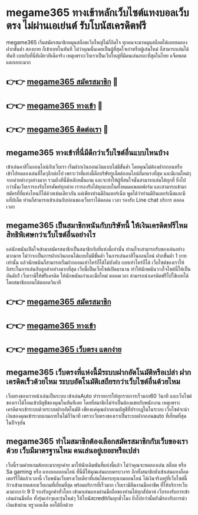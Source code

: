 # megame365 ทางเข้าหลักเว็บไซต์แทงบอลเว็บตรง ไม่ผ่านเอเย่นต์ รับโบนัสเครดิตฟรี

megame365 เริ่มสมัครสมาชิกหมุนสล็อตเว็บใหญ่ไม่กี่อึดใจ ทุกคนจะมาหมุนสล็อตได้เลยทดลองฝากขั้นต่ำ สองบาท ก็เข้าเบทในทันที ไม่ว่าคุณนั้นเคยเป็นผู้ที่สุดใจเก่าหรือผู้เล่นใหม่ ก็สามารถเล่นได้ทันที เบทกับที่นี่ทีเดียวทีเด็ดจริง เหตุเพราะเว็บเราเป็นเว็บใหญ่ที่มีคนเล่นเยอะที่สุดในไทย แจ็คพอตแตกเยอะมาก

## 👉👉 [megame365 สมัครสมาชิก](https://bit.ly/3Ckzg5n) 🎰
## 👉👉 [megame365 ทางเข้า](https://bit.ly/3Ckzg5n) 🎰
## 👉👉 [megame365 ติดต่อเรา](https://bit.ly/3Ckzg5n) 🎰

## megame365 ทางเข้าที่นี่มีดีกว่าเว็บไซต์อื่นแบบไหนบ้าง
เข้าเล่นคาสิโนออนไลน์กับเว็บเรา เริ่มฝากเงินถอนเงินแบบไม่มีขั้นต่ำ โดยคุณไม่ต้องฝากถอนหรือเข้าไปทดลองเล่นที่ใดๆอีกต่อไป เพราะว่าที่แห่งนี้คือบริษัทรูเล็ตต์ออนไลน์ที่มาแรงที่สุด และมีเกมใหม่ๆจากค่ายต่างๆอย่างมาก รวมถึงทีนี่มีหลักหมื่นเกม และจะทำให้ผู้ที่สนใจนั้นสามารถเล่นได้ทุกที่ ยิ่งไปกว่านั้นเว็บเรารองรับโทรศัพท์ทุกค่าย เรารองรับได้ทุกแบบในทั้งหมดแพลตฟอร์ม และสามารถเข้ามาสมัครที่ที่แห่งไหนก็ได้ด้วยเช่นเดียวกัน แค่เพียงท่านมีอินเตอร์เน็ต พูดได้ว่าท่านมีอินเตอร์เน็ตและมีแท็ปเล็ต ท่านก็สามารถเข้าเล่นกับบ่อนของเว็บเราได้ตลอด เวลา รองรับ Line chat บริการ ตลอดเวลา

## megame365 เป็นสมาชิกพนันกับบริษัทนี้ ให้เงินเครดิตฟรีไหม สิทธิพิเศษกว่าเว็บไซต์อื่นอย่างไร
แค่นักพนันเปิดใจเข้ามาสมัครสมาชิกเป็นสมาชิกกับที่แห่งนี้เท่านั้น ท่านก็จะสามารถรับของเล่นอย่างมากมาย ไม่ว่าจะเป็นการฝากเงินถอนได้แบบไม่มีขั้นต่ำ ในการเล่นคาสิโนออนไลน์ ฝากขั้นต่ำ 1 บาทเท่านั้น แล้วนักพนันก็สามารถเริ่มฝากถอนเท่าไหร่ก็ได้ไม่บังคับ เบทเท่าไหร่ก็ได้ เว็บไซต์ของเราให้อิสระในการเล่นกับลูกค้าอย่างมากที่สุด เว็บนี้เป็นเว็บไซต์เปิดมานาน ทำให้นักพนันวางใจไซต์นี่ให้เป็นอันดับ1 เว็บเรามีให้ฟรีเครดิต ให้นักพนันเก่าและมือใหม่ ตลอดเวลา สามารถนำเครดิตฟรีไปใช้เบทได้ โดยสมาชิกถอนได้ตลอดวินาที

## 👉👉 [megame365 สมัครสมาชิก](https://bit.ly/3Ckzg5n)
## 👉👉 [megame365 ทางเข้า](https://bit.ly/3Ckzg5n)
## 👉👉 [megame365 เว็บตรง แตกง่าย](https://bit.ly/3Ckzg5n)

## megame365 เว็บตรงที่แห่งนี้มีระบบฝากอัตโนมัติหรือเปล่า ฝากเครดิตเร็วด้วยไหม ระบบอัตโนมัติเสถียรกว่าเว็บไซต์อื่นด้วยไหม
เว็บตรงของเราหน้าเล่นเป็นระบบ เข้าเล่นAuto ทำรายการให้ทุกรายการเร็วมาก60 วินาที และเว็บไซต์ของเราได้โอนเข้าบัญชีของคุณในทันทีเลย โดยที่สมาชิกไม่จำเป็นต้องแชทกับพนักงาน เหตุเพราะเครดิตจะเข้าระบบด้วยระบบฝากอัตโนมัติ เพียงแค่คุณฝากตามบัญชีที่ปรากฏในในระบบ เว็บไซต์จะนำเงินของคุณเข้าระบบเกมภายในไม่กี่วินาที เพราะเว็บตรงของเราเป็นระบบฝากถอนauto ที่เยี่ยมที่สุด ในปัจจุบัน

## megame365 ทำไมสมาชิกต้องเลือกสมัครสมาชิกกับเว็บของเราด้วย เว็บมีมาตรฐานไหม คนเล่นอยู่เยอะหรือเปล่า
เว็บนี้รวมค่ายเกมส์เยอะมากทุกค่าย มาให้นักเดิมพันที่แห่งนี้แล้ว ไม่ว่าคุณจะทดลองเล่น สล็อต หรือ Sa gaming หรือ แทงบอลออนไลน์ ที่นี่มีให้คุณเล่นแบบครบวงจร อีกทั้งสมาชิกยังเข้าเล่นแทงล็อตเตอร์รี่ได้แล้วเวลานี้ เว็บพนันเว็บตรงเว็บเดียวที่เล่นได้ครบทุกเกมออนไลน์ ได้เงินจริงอยู่ที่เว็บไซต์นี้ ก้าวเข้ามาทดสอบเว็บเกมที่เยี่ยมที่สุด พร้อมบริการที่เร็วมาก เว็บเรามีทีมงานมืออาชีพ ที่ให้บริการเว็บมามากกว่า 9 ปี รองรับลูกค้าทั่วโลก เข้ามาเล่นแทงผ่านมือถือของท่านได้ทุกสัปดาห์ เว็บรองรับการเข้าเล่นผ่านมือถือ ทั้งรุ่นเก่าๆและรุ่นใหม่ๆ ให้โบนัสcreditกันทุกชั่วโมง ยิ่งไปกว่านั้นยังมีรองรับการนำเงินเข้าผ่าน ทรูวอลเล็ต ออโต้อีกด้วย
